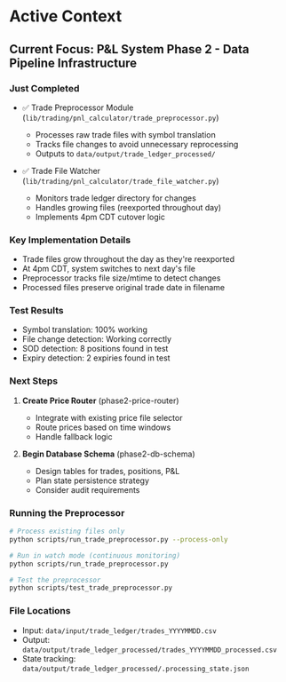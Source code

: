 # Active Context

## Current Focus: P&L System Phase 2 - Data Pipeline Infrastructure

### Just Completed
- ✅ Trade Preprocessor Module (`lib/trading/pnl_calculator/trade_preprocessor.py`)
  - Processes raw trade files with symbol translation
  - Tracks file changes to avoid unnecessary reprocessing
  - Outputs to `data/output/trade_ledger_processed/`
  
- ✅ Trade File Watcher (`lib/trading/pnl_calculator/trade_file_watcher.py`)
  - Monitors trade ledger directory for changes
  - Handles growing files (reexported throughout day)
  - Implements 4pm CDT cutover logic

### Key Implementation Details
- Trade files grow throughout the day as they're reexported
- At 4pm CDT, system switches to next day's file
- Preprocessor tracks file size/mtime to detect changes
- Processed files preserve original trade date in filename

### Test Results
- Symbol translation: 100% working
- File change detection: Working correctly
- SOD detection: 8 positions found in test
- Expiry detection: 2 expiries found in test

### Next Steps
1. **Create Price Router** (phase2-price-router)
   - Integrate with existing price file selector
   - Route prices based on time windows
   - Handle fallback logic

2. **Begin Database Schema** (phase2-db-schema)
   - Design tables for trades, positions, P&L
   - Plan state persistence strategy
   - Consider audit requirements

### Running the Preprocessor
```bash
# Process existing files only
python scripts/run_trade_preprocessor.py --process-only

# Run in watch mode (continuous monitoring)
python scripts/run_trade_preprocessor.py

# Test the preprocessor
python scripts/test_trade_preprocessor.py
```

### File Locations
- Input: `data/input/trade_ledger/trades_YYYYMMDD.csv`
- Output: `data/output/trade_ledger_processed/trades_YYYYMMDD_processed.csv`
- State tracking: `data/output/trade_ledger_processed/.processing_state.json` 